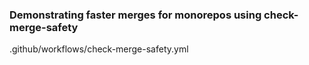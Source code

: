 ### Demonstrating faster merges for monorepos using check-merge-safety
.github/workflows/check-merge-safety.yml
